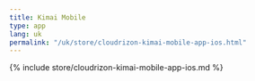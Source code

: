```yaml
---
title: Kimai Mobile
type: app 
lang: uk
permalink: "/uk/store/cloudrizon-kimai-mobile-app-ios.html"
---
```


{% include store/cloudrizon-kimai-mobile-app-ios.md %}
